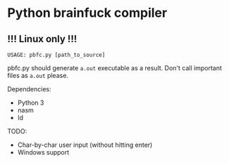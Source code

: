 # Python brainfuck compiler
## !!! Linux only !!!

`USAGE: pbfc.py [path_to_source]`

pbfc.py should generate `a.out` executable as a result. Don't call important files as `a.out` please.

Dependencies:
 - Python 3
 - nasm
 - ld

TODO:
 - Char-by-char user input (without hitting enter)
 - Windows support
